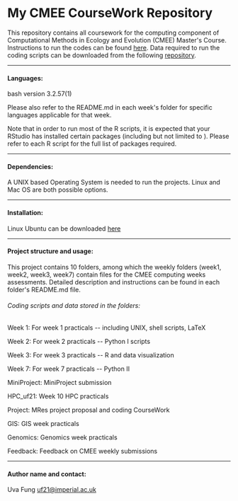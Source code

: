 # My CMEE CourseWork Repository

This repository contains all coursework for the computing component of Computational Methods in Ecology and Evolution (CMEE) Master's Course.
Instructions to run the codes can be found [here](https://mhasoba.github.io/TheMulQuaBio/intro.html).
Data required to run the coding scripts can be downloaded from the following [repository](https://github.com/mhasoba/TheMulQuaBio).
******************
#### Languages:
bash version 3.2.57(1)

Please also refer to the README.md in each week's folder for specific languages applicable for that week.

Note that in order to run most of the R scripts, it is expected that your RStudio has installed certain packages (including but not limited to ). Please refer to each R script for the full list of packages required.

*****************
#### Dependencies:
A UNIX based Operating System is needed to run the projects. Linux and Mac OS are both possible options.
*****************
#### Installation:
Linux Ubuntu can be downloaded [here](https://ubuntu.com/)
*****************
#### Project structure and usage:
This project contains 10 folders, among which the weekly folders (week1, week2, week3, week7) contain files for the CMEE computing weeks assessments. Detailed description and instructions can be found in each folder's README.md file.


###### Coding scripts and data stored in the folders:
Week 1: For week 1 practicals -- including UNIX, shell scripts, LaTeX

Week 2: For week 2 practicals -- Python I scripts

Week 3: For week 3 practicals -- R and data visualization

Week 7: For week 7 practicals -- Python II

MiniProject: MiniProject submission

HPC_uf21: Week 10 HPC practicals

Project: MRes project proposal and coding CourseWork

GIS: GIS week practicals

Genomics: Genomics week practicals

Feedback: Feedback on CMEE weekly submissions

************************************
#### Author name and contact:
Uva Fung uf21@imperial.ac.uk
